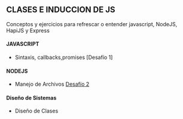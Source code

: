 ## CLASES E INDUCCION DE JS

Conceptos y ejercicios para refrescar o entender javascript, NodeJS, HapiJS y Express

#### JAVASCRIPT
  - Sintaxis, callbacks,promises [Desafío 1]

#### NODEJS

  - Manejo de Archivos [Desafío 2](https://github.com/marrselo/testJS/blob/master/desafio2/README.md)

#### Diseño de Sistemas

  - Diseño de Clases


